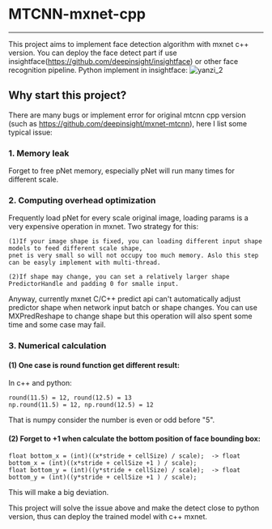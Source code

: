 # MTCNN-mxnet-cpp
--------------------
This project aims to implement face detection algorithm with mxnet c++ version. You can deploy the face detect part if use insightface(https://github.com/deepinsight/insightface) or other face recognition pipeline.
Python implement in insightface:
![yanzi_2](https://github.com/njvisionpower/MTCNN-mxnet-cpp/blob/master/image/yanzi_2.jpg)

## Why start this project?
There are many bugs or implement error for original mtcnn cpp version (such as https://github.com/deepinsight/mxnet-mtcnn), here I list some typical issue:

### 1. Memory leak
Forget to free pNet memory, especially pNet will run many times for different scale.
    
### 2. Computing overhead optimization
Frequently load pNet for every scale original image, loading params is a very expensive operation in mxnet. Two strategy for this:  

    (1)If your image shape is fixed, you can loading different input shape models to feed different scale shape, 
    pnet is very small so will not occupy too much memory. Aslo this step can be easyly implement with multi-thread.
    
    (2)If shape may change, you can set a relatively larger shape PredictorHandle and padding 0 for smalle input.
    
Anyway, currently mxnet C/C++ predict api can't automatically adjust predictor shape when network input batch or shape changes. You can use MXPredReshape to change shape but this operation will also spent some time and some case may fail.

### 3. Numerical calculation
#### (1) One case is round function get different result:
In c++ and python:

    round(11.5) = 12, round(12.5) = 13  
    np.round(11.5) = 12, np.round(12.5) = 12  
That is numpy consider the number is even or odd before "5".
#### (2) Forget to +1 when calculate the bottom position of face bounding box:  
    float bottom_x = (int)((x*stride + cellSize) / scale);  -> float bottom_x = (int)((x*stride + cellSize +1 ) / scale); 
    float bottom_y = (int)((y*stride + cellSize) / scale);  -> float bottom_y = (int)((y*stride + cellSize +1 ) / scale);

This will make a big deviation.

This project will solve the issue above and make the detect close to python version, thus can deploy the trained model with c++ mxnet.
